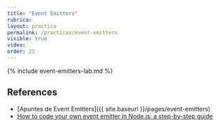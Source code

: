 ```yaml
---
title: "Event Emitters"
rubrica: 
layout: practica
permalink: /practicas/event-emitters
visible: true
video: 
order: 23
--- 
```


{% include event-emitters-lab.md %}

## References

* [Apuntes de Event Emitters]({{ site.baseurl }}/pages/event-emitters)
* [How to code your own event emitter in Node.js: a step-by-step guide](https://www.freecodecamp.org/news/how-to-code-your-own-event-emitter-in-node-js-a-step-by-step-guide-e13b7e7908e1/)